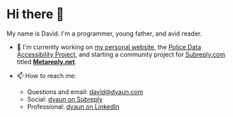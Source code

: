 # Hi there 👋

My name is David. I'm a programmer, young father, and avid reader.

- 🔭 I'm currently working on [my personal website](https://www.dvaun.com/), the [Police Data Accessibility Project](https://github.com/Police-Data-Accessibility-Project), and starting a community project for [Subreply.com](https://subreply.com/) titled [**Metareply.net**](https://metareply.net/).

- 📫 How to reach me:
  - Questions and email: [david@dvaun.com](mailto:david@dvaun.com)
  - Social: [dvaun on Subreply](https://subreply.com/dvaun)
  - Professional: [dvaun on LinkedIn](https://www.linkedin.com/in/dvaun)

<!--
**dvaun/dvaun** is a ✨ _special_ ✨ repository because its `README.md` (this file) appears on your GitHub profile.

Here are some ideas to get you started:

- 🔭 I’m currently working on ...
- 🌱 I’m currently learning ...
- 👯 I’m looking to collaborate on ...
- 🤔 I’m looking for help with ...
- 💬 Ask me about ...
- 📫 How to reach me: ...
- 😄 Pronouns: ...
- ⚡ Fun fact: ...
-->
